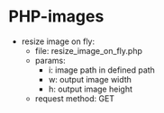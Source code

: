 # PHP-images

- resize image on fly:
    - file: resize_image_on_fly.php
    - params:
        - i: image path in defined path
        - w: output image width
        - h: output image height
    - request method: GET
